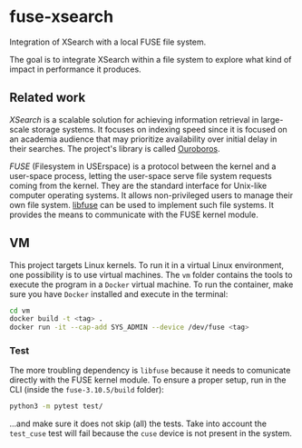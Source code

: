 # fuse-xsearch

Integration of XSearch with a local FUSE file system.

The goal is to integrate XSearch within a file system to explore what kind of impact in performance it produces.

## Related work

_XSearch_ is a scalable solution for achieving information retrieval in large-scale storage systems.
It focuses on indexing speed since it is focused on an academia audience that may prioritize availability over initial delay in their searches.
The project's library is called [Ouroboros](https://gitlab.com/xsearch/ouroboroslib).

_FUSE_ (Filesystem in USErspace) is a protocol between the kernel and a user-space process,
letting the user-space serve file system requests coming from the kernel.
They are the standard interface for Unix-like computer operating systems.
It allows non-privileged users to manage their own file system.
[libfuse](https://github.com/libfuse/libfuse) can be used to implement such file systems.
It provides the means to communicate with the FUSE kernel module.

## VM

This project targets Linux kernels. To run it in a virtual Linux environment, one possibility is to use virtual machines.
The `vm` folder contains the tools to execute the program in a `Docker` virtual machine.
To run the container, make sure you have `Docker` installed and execute in the terminal:

```bash
cd vm
docker build -t <tag> .
docker run -it --cap-add SYS_ADMIN --device /dev/fuse <tag>
```

### Test

The more troubling dependency is `libfuse` because it needs to comunicate directly with the FUSE kernel module. To ensure a proper setup, run in the CLI (inside the `fuse-3.10.5/build` folder):

```bash
python3 -m pytest test/
```

...and make sure it does not skip (all) the tests. Take into account the `test_cuse` test will fail because the `cuse` device is not present in the system.